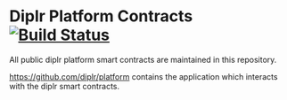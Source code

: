 Diplr Platform Contracts [![Build Status](https://travis-ci.org/diplr/platform-contracts.svg?branch=master)](https://travis-ci.org/diplr/platform-contracts)
===

All public diplr platform smart contracts are maintained in this repository. 

https://github.com/diplr/platform contains the application which interacts with the diplr smart contracts.